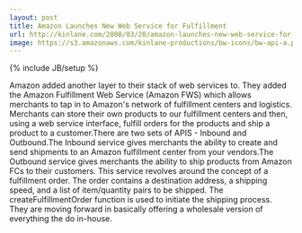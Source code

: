 ```yaml
---
layout: post
title: Amazon Launches New Web Service for Fulfillment
url: http://kinlane.com/2008/03/20/amazon-launches-new-web-service-for-fulfillment/
image: https://s3.amazonaws.com/kinlane-productions/bw-icons/bw-api-a.png
---
```

{% include JB/setup %}
Amazon added another layer to their stack of web services to.  They added the Amazon Fulfillment Web Service (Amazon FWS) which allows merchants to tap in to Amazon's network of fulfillment centers and logistics. Merchants can store their own products to our fulfillment centers and then, using a web service interface, fulfill orders for the products and ship a product to a customer.There are two sets of APIS - Inbound and Outbound.The Inbound service gives merchants the ability to create and send shipments to an Amazon fulfillment center from your vendors.The Outbound service gives merchants the ability to ship products from Amazon FCs to their customers. This service revolves around the concept of a fulfillment order. The order contains a destination address, a shipping speed, and a list of item/quantity pairs to be shipped. The createFulfillmentOrder function is used to initiate the shipping process. They are moving forward in basically offering a wholesale version of everything the do in-house.